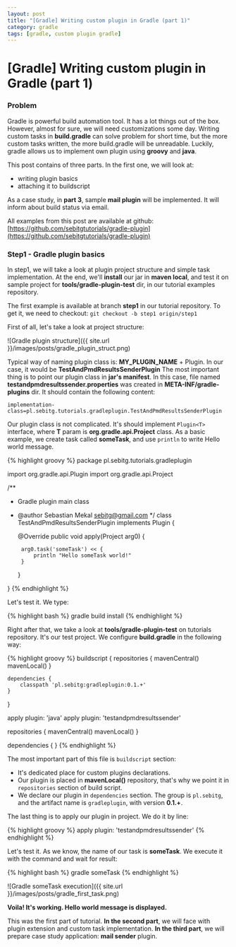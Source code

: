 ```yaml
---
layout: post
title: "[Gradle] Writing custom plugin in Gradle (part 1)"
category: gradle
tags: [gradle, custom plugin gradle]
---
```

# [Gradle] Writing custom plugin in Gradle (part 1) #


### Problem ###
Gradle is powerful build automation tool. It has a lot things out of the box. However, almost for sure, we will need customizations some day. Writing custom tasks in **build.gradle** can solve problem for short time, but the more custom tasks written, the more build.gradle will be unreadable. Luckily, gradle allows us to implement own plugin using **groovy** and **java**.

This post contains of three parts. In the first one, we will look at:

* writing plugin basics
* attaching it to buildscript

As a case study, in **part 3**, sample **mail plugin** will be implemented. It will inform about build status via email.

All examples from this post are available at github:
[https://github.com/sebitgtutorials/gradle-plugin](https://github.com/sebitgtutorials/gradle-plugin)


### Step1 - Gradle plugin basics ###
In step1, we will take a look at plugin project structure and simple task implementation. At the end, we'll **install** our jar in **maven local**, and test it on sample project for **tools/gradle-plugin-test** dir, in our tutorial examples repository.

The first example is available at branch **step1** in our tutorial repository. To get it, we need to checkout:
```git checkout -b step1 origin/step1```

First of all, let's take a look at project structure:

![Gradle plugin structure]({{ site.url }}/images/posts/gradle_plugin_struct.png)

Typical way of naming plugin class is: **MY_PLUGIN_NAME** + Plugin. In our case, it would be **TestAndPmdResultsSenderPlugin**
The most important thing is to point our plugin class in **jar's manifest**. In this case, file named **testandpmdresultssender.properties** was created in **META-INF/gradle-plugins** dir. It should contain the following content:

```implementation-class=pl.sebitg.tutorials.gradleplugin.TestAndPmdResultsSenderPlugin```

Our plugin class is not complicated. It's should implement `Plugin<T>` interface, where **T** param is **org.gradle.api.Project** class. As a basic example, we create task called **someTask**, and use `println` to write Hello world message.

{% highlight groovy %}
package pl.sebitg.tutorials.gradleplugin

import org.gradle.api.Plugin
import org.gradle.api.Project

/**
 * Gradle plugin main class
 * @author Sebastian Mekal <sebitg@gmail.com>
 */
class TestAndPmdResultsSenderPlugin implements Plugin<Project> {

	@Override
	public void apply(Project arg0) {
		
		arg0.task('someTask') << {
			println "Hello someTask world!"
		}
		
	}

}
{% endhighlight %}

Let's test it. We type:

{% highlight bash %}
gradle build install
{% endhighlight %}


Right after that, we take a look at **tools/gradle-plugin-test** on tutorials repository. It's our test project. We configure **build.gradle** in the following way:

{% highlight groovy %}
buildscript {
    repositories {
	mavenCentral()
	mavenLocal()
    }

    dependencies {
        classpath 'pl.sebitg:gradleplugin:0.1.+'
    }
}

apply plugin: 'java'
apply plugin: 'testandpmdresultssender'

repositories {
    mavenCentral()
    mavenLocal()
}

dependencies {
}
{% endhighlight %}

The most important part of this file is `buildscript` section:

* It's dedicated place for custom plugins declarations. 
* Our plugin is placed in **mavenLocal()** repository, that's why we point it in `repositories` section of build script.
* We declare our plugin in `dependencies` section. The group is `pl.sebitg`, and the artifact name is `gradleplugin`, with version **0.1.+**.

The last thing is to apply our plugin in project. We do it by line:

{% highlight groovy %}
apply plugin: 'testandpmdresultssender'
{% endhighlight %}

Let's test it. As we know, the name of our task is **someTask**. We execute it with the command and wait for result:

{% highlight bash %}
gradle someTask
{% endhighlight %}

![Gradle someTask execution]({{ site.url }}/images/posts/gradle_first_task.png)

**Voila! It's working. Hello world message is displayed.**

This was the first part of tutorial. **In the second part**, we will face with plugin extension and custom task implementation. **In the third part**, we will prepare case study application: **mail sender** plugin.